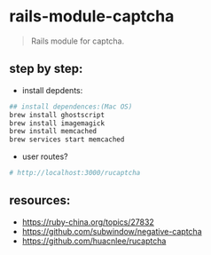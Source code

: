 # rails-module-captcha
> Rails module for captcha.

## step by step:
+ install depdents:
```bash
## install dependences:(Mac OS)
brew install ghostscript
brew install imagemagick
brew install memcached
brew services start memcached
```
+ user routes?
```conf
# http://localhost:3000/rucaptcha
```




## resources:
+ https://ruby-china.org/topics/27832
+ https://github.com/subwindow/negative-captcha
+ https://github.com/huacnlee/rucaptcha
